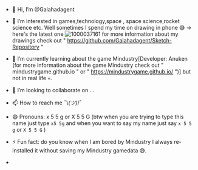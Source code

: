 - 👋 Hi, I’m @Galahadagent
- 👀 I’m interested in games,technology,space , space science,rocket science etc. Well sometimes I spend my time on drawing in phone 😅 -> here's the latest one ![1000037161](https://github.com/Galahadagent/Galahadagent/assets/161305918/6352cd96-a309-4b39-8d38-b1a0a5a76f0d)
 for more information about my drawings check out " https://github.com/Galahadagent/Sketch-Repository "

- 🌱 I’m currently learning about the game Mindustry[Developer: Anuken (for more information about the game Mindustry check out " mindustrygame.github.io " or " https://mindustrygame.github.io/ ")] but not in real life 💀.
- 💞️ I’m looking to collaborate on ...
- 📫 How to reach me ¯⁠\⁠_⁠(⁠ツ⁠)⁠_⁠/⁠¯
- 😄 Pronouns: x 5 5 g or X 5 5 G (btw when you are trying to type this name just type ```x5 5g``` and when you want to say my name just say ```x 5 5 g``` or ```X 5 5 G``` )
- ⚡ Fun fact: do you know when I am bored by Mindustry I always re-installed it without saving my Mindustry gamedata 😅. 
- 
<!---
Galahadagent/Galahadagent is a ✨ special ✨ repository because its `README.md` (this file) appears on your GitHub profile.
You can click the Preview link to take a look at your changes.
--->
